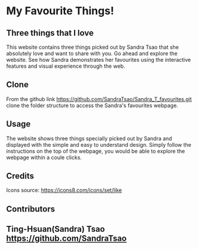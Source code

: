 # My Favourite Things!

## Three things that I love

This website contains three things picked out by Sandra Tsao that she absolutely love and want to share with you. Go ahead and explore the website. See how Sandra demonstrates her favourites using the interactive features and visual experience through the web.

## Clone
From the github link https://github.com/SandraTsao/Sandra_T_favourites.git clone the folder structure to access the Sandra's favourites webpage.

## Usage
The website shows three things specially picked out by Sandra and displayed with the simple and easy to understand design. Simply follow the instructions on the top of the webpage, you would be able to explore the webpage within a coule clicks.

## Credits
Icons source: https://icons8.com/icons/set/like

## Contributors
## Ting-Hsuan(Sandra) Tsao https://github.com/SandraTsao